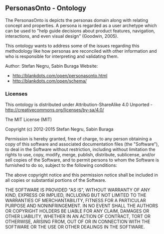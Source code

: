 ## PersonasOnto - Ontology

The PersonasOnto is depicts the personas domain along with relating concept and properties. A persona is regarded as a user archetype which can be used to "help guide decisions about product features, navigation, interactions, and even visual design" (Goodwin, 2005).

This ontology wants to address some of the issues regarding this methodology like how personas are reconciled with other information and who is responsible for interpreting and validating them.

Author: Stefan Negru, Sabin Buraga
Website:
* http://blankdots.com/open/personasonto.html
* http://blankdots.com/open/schema/


### Licenses

This ontology is distributed under Attribution-ShareAlike 4.0 Unported - http://creativecommons.org/licenses/by-sa/4.0/

The MIT License (MIT)

Copyright (c) 2012-2015 Stefan Negru, Sabin Buraga

Permission is hereby granted, free of charge, to any person obtaining a copy
of this software and associated documentation files (the "Software"), to deal
in the Software without restriction, including without limitation the rights
to use, copy, modify, merge, publish, distribute, sublicense, and/or sell
copies of the Software, and to permit persons to whom the Software is
furnished to do so, subject to the following conditions:

The above copyright notice and this permission notice shall be included in
all copies or substantial portions of the Software.

THE SOFTWARE IS PROVIDED "AS IS", WITHOUT WARRANTY OF ANY KIND, EXPRESS OR
IMPLIED, INCLUDING BUT NOT LIMITED TO THE WARRANTIES OF MERCHANTABILITY,
FITNESS FOR A PARTICULAR PURPOSE AND NONINFRINGEMENT. IN NO EVENT SHALL THE
AUTHORS OR COPYRIGHT HOLDERS BE LIABLE FOR ANY CLAIM, DAMAGES OR OTHER
LIABILITY, WHETHER IN AN ACTION OF CONTRACT, TORT OR OTHERWISE, ARISING FROM,
OUT OF OR IN CONNECTION WITH THE SOFTWARE OR THE USE OR OTHER DEALINGS IN
THE SOFTWARE.